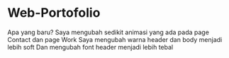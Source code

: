 # Web-Portofolio

Apa yang baru?
Saya mengubah sedikit animasi yang ada pada page Contact dan page Work
Saya mengubah warna header dan body menjadi lebih soft
Dan mengubah font header menjadi lebih tebal
